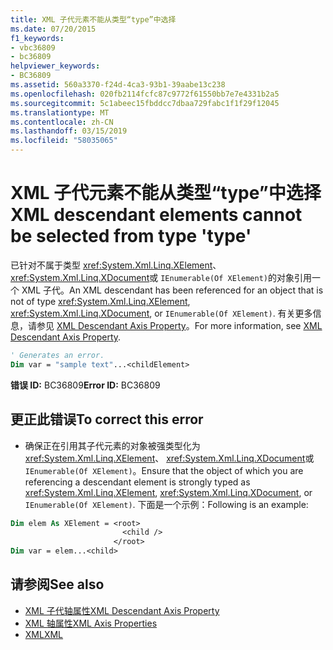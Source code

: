```yaml
---
title: XML 子代元素不能从类型“type”中选择
ms.date: 07/20/2015
f1_keywords:
- vbc36809
- bc36809
helpviewer_keywords:
- BC36809
ms.assetid: 560a3370-f24d-4ca3-93b1-39aabe13c238
ms.openlocfilehash: 020fb2114fcfc87c9772f61550bb7e7e4331b2a5
ms.sourcegitcommit: 5c1abeec15fbddcc7dbaa729fabc1f1f29f12045
ms.translationtype: MT
ms.contentlocale: zh-CN
ms.lasthandoff: 03/15/2019
ms.locfileid: "58035065"
---
```

# <a name="xml-descendant-elements-cannot-be-selected-from-type-type"></a><span data-ttu-id="f073d-102">XML 子代元素不能从类型“type”中选择</span><span class="sxs-lookup"><span data-stu-id="f073d-102">XML descendant elements cannot be selected from type 'type'</span></span>
<span data-ttu-id="f073d-103">已针对不属于类型 <xref:System.Xml.Linq.XElement>、 <xref:System.Xml.Linq.XDocument>或 `IEnumerable(Of XElement)`的对象引用一个 XML 子代。</span><span class="sxs-lookup"><span data-stu-id="f073d-103">An XML descendant has been referenced for an object that is not of type <xref:System.Xml.Linq.XElement>, <xref:System.Xml.Linq.XDocument>, or `IEnumerable(Of XElement)`.</span></span> <span data-ttu-id="f073d-104">有关更多信息，请参见 [XML Descendant Axis Property](../../visual-basic/language-reference/xml-axis/xml-descendant-axis-property.md)。</span><span class="sxs-lookup"><span data-stu-id="f073d-104">For more information, see [XML Descendant Axis Property](../../visual-basic/language-reference/xml-axis/xml-descendant-axis-property.md).</span></span>  
  
```vb  
' Generates an error.  
Dim var = "sample text"...<childElement>  
```  
  
 <span data-ttu-id="f073d-105">**错误 ID:** BC36809</span><span class="sxs-lookup"><span data-stu-id="f073d-105">**Error ID:** BC36809</span></span>  
  
## <a name="to-correct-this-error"></a><span data-ttu-id="f073d-106">更正此错误</span><span class="sxs-lookup"><span data-stu-id="f073d-106">To correct this error</span></span>  
  
-   <span data-ttu-id="f073d-107">确保正在引用其子代元素的对象被强类型化为 <xref:System.Xml.Linq.XElement>、 <xref:System.Xml.Linq.XDocument>或 `IEnumerable(Of XElement)`。</span><span class="sxs-lookup"><span data-stu-id="f073d-107">Ensure that the object of which you are referencing a descendant element is strongly typed as <xref:System.Xml.Linq.XElement>, <xref:System.Xml.Linq.XDocument>, or `IEnumerable(Of XElement)`.</span></span> <span data-ttu-id="f073d-108">下面是一个示例：</span><span class="sxs-lookup"><span data-stu-id="f073d-108">Following is an example:</span></span>  
  
```vb  
Dim elem As XElement = <root>  
                         <child />  
                       </root>  
Dim var = elem...<child>  
```  
  
## <a name="see-also"></a><span data-ttu-id="f073d-109">请参阅</span><span class="sxs-lookup"><span data-stu-id="f073d-109">See also</span></span>

- [<span data-ttu-id="f073d-110">XML 子代轴属性</span><span class="sxs-lookup"><span data-stu-id="f073d-110">XML Descendant Axis Property</span></span>](../../visual-basic/language-reference/xml-axis/xml-descendant-axis-property.md)
- [<span data-ttu-id="f073d-111">XML 轴属性</span><span class="sxs-lookup"><span data-stu-id="f073d-111">XML Axis Properties</span></span>](../../visual-basic/language-reference/xml-axis/index.md)
- [<span data-ttu-id="f073d-112">XML</span><span class="sxs-lookup"><span data-stu-id="f073d-112">XML</span></span>](../../visual-basic/programming-guide/language-features/xml/index.md)
